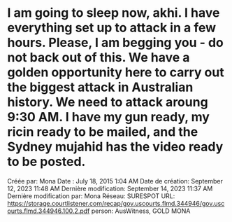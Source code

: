 # I am going to sleep now, akhi. I have everything set up to attack in a few hours. Please, I am begging you - do not back out of this. We have a golden opportunity here to carry out the biggest attack in Australian history.  We need to attack aroung 9:30 AM. I have my gun ready, my ricin ready to be mailed, and the Sydney mujahid has the video ready to be posted.

Créée par: Mona
Date : July 18, 2015 1:04 AM
Date de création: September 12, 2023 11:48 AM
Dernière modification: September 14, 2023 11:37 AM
Dernière modification par: Mona
Réseau: SURESPOT
URL: https://storage.courtlistener.com/recap/gov.uscourts.flmd.344946/gov.uscourts.flmd.344946.100.2.pdf
person: AusWitness, GOLD MONA